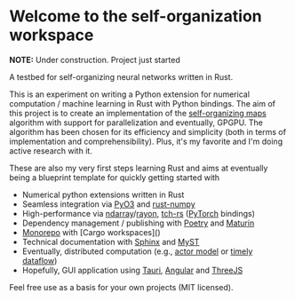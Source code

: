 # Welcome to the self-organization workspace

<div class="warning">

**NOTE:**
Under construction. Project just started

</div>

A testbed for self-organizing neural networks written in Rust.

This is an experiment on writing a Python extension for numerical computation /
machine learning in Rust with Python bindings. The aim of this project is to
create an implementation of the [self-organizing
maps](https://en.wikipedia.org/wiki/Self-organizing_map) algorithm with support
for parallelization and eventually, GPGPU. The algorithm has been chosen for its
efficiency and simplicity (both in terms of implementation and
comprehensibility). Plus, it's my favorite and I'm doing active research with
it.

These are also my very first steps learning Rust and aims at eventually being a
blueprint template for quickly getting started with

* Numerical python extensions written in Rust
* Seamless integration via [PyO3](https://pyo3.rs/v0.16.1/) and [rust-numpy](https://docs.rs/numpy/0.7.0/numpy/)
* High-performance via [ndarray](https://github.com/rust-ndarray/ndarray)/[rayon](https://docs.rs/ndarray/0.13.1/ndarray/parallel/index.html), [tch-rs](https://github.com/LaurentMazare/tch-rs) ([PyTorch](https://pytorch.org/) bindings)
* Dependency management / publishing with [Poetry](https://python-poetry.org/docs/) and [Maturin](https://github.com/PyO3/maturin)
* [Monorepo](https://en.wikipedia.org/wiki/Monorepo) with [Cargo workspaces][(](https://doc.rust-lang.org/book/ch14-03-cargo-workspaces.html))
* Technical documentation with [Sphinx](https://www.sphinx-doc.org/en/master/) and [MyST](https://myst-parser.readthedocs.io/en/latest/sphinx/intro.html)
* Eventually, distributed computation (e.g., [actor model](https://en.wikipedia.org/wiki/Actor_model) or [timely
  dataflow](https://timelydataflow.github.io/timely-dataflow/))
* Hopefully, GUI application using [Tauri](https://tauri.studio/), [Angular](https://angular.io/) and [ThreeJS](https://threejs.org/)

Feel free use as a basis for your own projects (MIT licensed).
